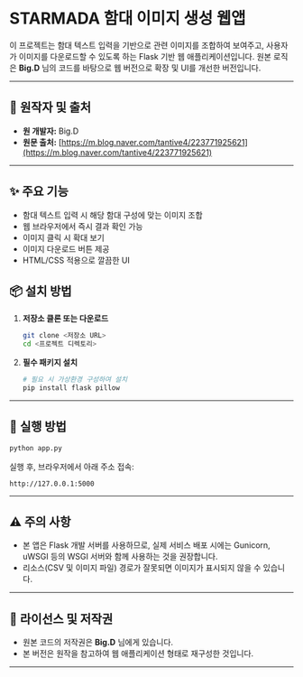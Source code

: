 # STARMADA 함대 이미지 생성 웹앱

이 프로젝트는 함대 텍스트 입력을 기반으로 관련 이미지를 조합하여 보여주고,
사용자가 이미지를 다운로드할 수 있도록 하는 Flask 기반 웹 애플리케이션입니다.
원본 로직은 **Big.D** 님의 코드를 바탕으로 웹 버전으로 확장 및 UI를 개선한 버전입니다.

---

## 📌 원작자 및 출처

* **원 개발자:** Big.D
* **원문 출처:** [https://m.blog.naver.com/tantive4/223771925621](https://m.blog.naver.com/tantive4/223771925621)

---

## ✨ 주요 기능

* 함대 텍스트 입력 시 해당 함대 구성에 맞는 이미지 조합
* 웹 브라우저에서 즉시 결과 확인 가능
* 이미지 클릭 시 확대 보기
* 이미지 다운로드 버튼 제공
* HTML/CSS 적용으로 깔끔한 UI


## 📦 설치 방법

1. **저장소 클론 또는 다운로드**

   ```bash
   git clone <저장소 URL>
   cd <프로젝트 디렉토리>
   ```

2. **필수 패키지 설치**

   ```bash
   # 필요 시 가상환경 구성하여 설치
   pip install flask pillow
   ```

---

## 🚀 실행 방법

```bash
python app.py
```

실행 후, 브라우저에서 아래 주소 접속:

```
http://127.0.0.1:5000
```

---

## ⚠️ 주의 사항

* 본 앱은 Flask 개발 서버를 사용하므로, 실제 서비스 배포 시에는 Gunicorn, uWSGI 등의 WSGI 서버와 함께 사용하는 것을 권장합니다.
* 리소스(CSV 및 이미지 파일) 경로가 잘못되면 이미지가 표시되지 않을 수 있습니다.

---

## 📄 라이선스 및 저작권

* 원본 코드의 저작권은 **Big.D** 님에게 있습니다.
* 본 버전은 원작을 참고하여 웹 애플리케이션 형태로 재구성한 것입니다.

---
